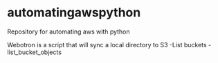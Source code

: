 # automatingawspython

Repository for automating aws with python

Webotron is a script that will sync a local directory to S3
-List buckets
-list_bucket_objects
